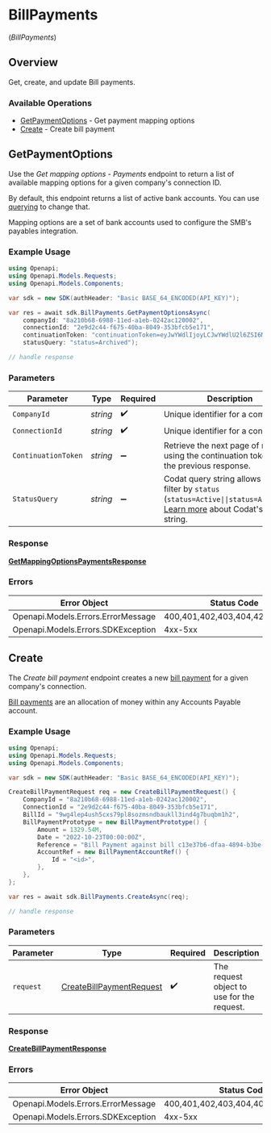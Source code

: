 # BillPayments
(*BillPayments*)

## Overview

Get, create, and update Bill payments.

### Available Operations

* [GetPaymentOptions](#getpaymentoptions) - Get payment mapping options
* [Create](#create) - Create bill payment

## GetPaymentOptions

Use the *Get mapping options - Payments* endpoint to return a list of available mapping options for a given company's connection ID.

By default, this endpoint returns a list of active bank accounts. You can use [querying](https://docs.codat.io/using-the-api/querying) to change that.

Mapping options are a set of bank accounts used to configure the SMB's payables integration.

### Example Usage

```csharp
using Openapi;
using Openapi.Models.Requests;
using Openapi.Models.Components;

var sdk = new SDK(authHeader: "Basic BASE_64_ENCODED(API_KEY)");

var res = await sdk.BillPayments.GetPaymentOptionsAsync(
    companyId: "8a210b68-6988-11ed-a1eb-0242ac120002",
    connectionId: "2e9d2c44-f675-40ba-8049-353bfcb5e171",
    continuationToken: "continuationToken=eyJwYWdlIjoyLCJwYWdlU2l6ZSI6MTAwLCJwYWdlQ291bnQiOjExfQ==",
    statusQuery: "status=Archived");

// handle response
```

### Parameters

| Parameter                                                                                                                                                                      | Type                                                                                                                                                                           | Required                                                                                                                                                                       | Description                                                                                                                                                                    | Example                                                                                                                                                                        |
| ------------------------------------------------------------------------------------------------------------------------------------------------------------------------------ | ------------------------------------------------------------------------------------------------------------------------------------------------------------------------------ | ------------------------------------------------------------------------------------------------------------------------------------------------------------------------------ | ------------------------------------------------------------------------------------------------------------------------------------------------------------------------------ | ------------------------------------------------------------------------------------------------------------------------------------------------------------------------------ |
| `CompanyId`                                                                                                                                                                    | *string*                                                                                                                                                                       | :heavy_check_mark:                                                                                                                                                             | Unique identifier for a company.                                                                                                                                               | 8a210b68-6988-11ed-a1eb-0242ac120002                                                                                                                                           |
| `ConnectionId`                                                                                                                                                                 | *string*                                                                                                                                                                       | :heavy_check_mark:                                                                                                                                                             | Unique identifier for a connection.                                                                                                                                            | 2e9d2c44-f675-40ba-8049-353bfcb5e171                                                                                                                                           |
| `ContinuationToken`                                                                                                                                                            | *string*                                                                                                                                                                       | :heavy_minus_sign:                                                                                                                                                             | Retrieve the next page of results using the continuation token from the previous response.                                                                                     | continuationToken=eyJwYWdlIjoyLCJwYWdlU2l6ZSI6MTAwLCJwYWdlQ291bnQiOjExfQ==                                                                                                     |
| `StatusQuery`                                                                                                                                                                  | *string*                                                                                                                                                                       | :heavy_minus_sign:                                                                                                                                                             | Codat query string allows you to filter by `status` (`status=Active\|\|status=Archived`). [Learn more](https://docs.codat.io/using-the-api/querying) about Codat's query string. | status=Archived                                                                                                                                                                |

### Response

**[GetMappingOptionsPaymentsResponse](../../Models/Requests/GetMappingOptionsPaymentsResponse.md)**

### Errors

| Error Object                       | Status Code                        | Content Type                       |
| ---------------------------------- | ---------------------------------- | ---------------------------------- |
| Openapi.Models.Errors.ErrorMessage | 400,401,402,403,404,429,500,503    | application/json                   |
| Openapi.Models.Errors.SDKException | 4xx-5xx                            | */*                                |


## Create

The *Create bill payment* endpoint creates a new [bill payment](https://docs.codat.io/sync-for-payables-api#/schemas/BillPayment) for a given company's connection.

[Bill payments](https://docs.codat.io/sync-for-payables-api#/schemas/BillPayment) are an allocation of money within any Accounts Payable account.

### Example Usage

```csharp
using Openapi;
using Openapi.Models.Requests;
using Openapi.Models.Components;

var sdk = new SDK(authHeader: "Basic BASE_64_ENCODED(API_KEY)");

CreateBillPaymentRequest req = new CreateBillPaymentRequest() {
    CompanyId = "8a210b68-6988-11ed-a1eb-0242ac120002",
    ConnectionId = "2e9d2c44-f675-40ba-8049-353bfcb5e171",
    BillId = "9wg4lep4ush5cxs79pl8sozmsndbaukll3ind4g7buqbm1h2",
    BillPaymentPrototype = new BillPaymentPrototype() {
        Amount = 1329.54M,
        Date = "2022-10-23T00:00:00Z",
        Reference = "Bill Payment against bill c13e37b6-dfaa-4894-b3be-9fe97bda9f44",
        AccountRef = new BillPaymentAccountRef() {
            Id = "<id>",
        },
    },
};

var res = await sdk.BillPayments.CreateAsync(req);

// handle response
```

### Parameters

| Parameter                                                                     | Type                                                                          | Required                                                                      | Description                                                                   |
| ----------------------------------------------------------------------------- | ----------------------------------------------------------------------------- | ----------------------------------------------------------------------------- | ----------------------------------------------------------------------------- |
| `request`                                                                     | [CreateBillPaymentRequest](../../Models/Requests/CreateBillPaymentRequest.md) | :heavy_check_mark:                                                            | The request object to use for the request.                                    |

### Response

**[CreateBillPaymentResponse](../../Models/Requests/CreateBillPaymentResponse.md)**

### Errors

| Error Object                        | Status Code                         | Content Type                        |
| ----------------------------------- | ----------------------------------- | ----------------------------------- |
| Openapi.Models.Errors.ErrorMessage  | 400,401,402,403,404,409,429,500,503 | application/json                    |
| Openapi.Models.Errors.SDKException  | 4xx-5xx                             | */*                                 |
